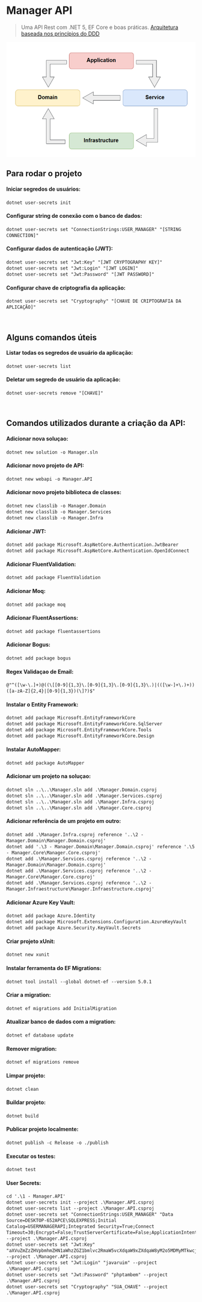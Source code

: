 # Manager API

> Uma API Rest com .NET 5, EF Core e boas práticas. [Arquitetura baseada nos princípios do DDD](https://alexalvess.medium.com/criando-uma-api-em-net-core-baseado-na-arquitetura-ddd-2c6a409c686)

<p align="center">
  <img src="./assets/ddd.png"/>
</p>

## Para rodar o projeto

#### Iniciar segredos de usuários:
```
dotnet user-secrets init
```

#### Configurar string de conexão com o banco de dados:
```
dotnet user-secrets set "ConnectionStrings:USER_MANAGER" "[STRING CONNECTION]"
```

#### Configurar dados de autenticação (JWT):
```
dotnet user-secrets set "Jwt:Key" "[JWT CRYPTOGRAPHY KEY]"
dotnet user-secrets set "Jwt:Login" "[JWT LOGIN]"
dotnet user-secrets set "Jwt:Password" "[JWT PASSWORD]"
```

#### Configurar chave de criptografia da aplicação:
```
dotnet user-secrets set "Cryptography" "[CHAVE DE CRIPTOGRAFIA DA APLICAÇÃO]"
```

<br>

## Alguns comandos úteis

#### Listar todas os segredos de usuário da aplicação:
```
dotnet user-secrets list
```

#### Deletar um segredo de usuário da aplicação:
```
dotnet user-secrets remove "[CHAVE]"
```

<br>

## Comandos utilizados durante a criação da API:

#### Adicionar nova soluçao:
```
dotnet new solution -o Manager.sln
```

#### Adicionar novo projeto de API:
```
dotnet new webapi -o Manager.API
```

#### Adicionar novo projeto biblioteca de classes:
```
dotnet new classlib -o Manager.Domain
dotnet new classlib -o Manager.Services
dotnet new classlib -o Manager.Infra
```

#### Adicionar JWT:
```
dotnet add package Microsoft.AspNetCore.Authentication.JwtBearer
dotnet add package Microsoft.AspNetCore.Authentication.OpenIdConnect
```

#### Adicionar FluentValidation:
```
dotnet add package FluentValidation
```

#### Adicionar Moq:
```
dotnet add package moq
```

#### Adicionar FluentAssertions:
```
dotnet add package fluentassertions
```

#### Adicionar Bogus:
```
dotnet add package bogus
```

#### Regex Validaçao de Email:
```
@"^([\w-\.]+)@((\[[0-9]{1,3}\.[0-9]{1,3}\.[0-9]{1,3}\.)|(([\w-]+\.)+))([a-zA-Z]{2,4}|[0-9]{1,3})(\]?)$"
```

#### Instalar o Entity Framework:
```
dotnet add package Microsoft.EntityFrameworkCore
dotnet add package Microsoft.EntityFrameworkCore.SqlServer
dotnet add package Microsoft.EntityFrameworkCore.Tools
dotnet add package Microsoft.EntityFrameworkCore.Design
```

#### Instalar AutoMapper:
```
dotnet add package AutoMapper
```

#### Adicionar um projeto na soluçao:
```
dotnet sln ..\..\Manager.sln add .\Manager.Domain.csproj
dotnet sln ..\..\Manager.sln add .\Manager.Services.csproj
dotnet sln ..\..\Manager.sln add .\Manager.Infra.csproj
dotnet sln ..\..\Manager.sln add .\Manager.Core.csproj
```

#### Adicionar referência de um projeto em outro:
```
dotnet add .\Manager.Infra.csproj reference '..\2 - Manager.Domain\Manager.Domain.csproj'
dotnet add '.\3 - Manager.Domain\Manager.Domain.csproj' reference '.\5 - Manager.Core\Manager.Core.csproj'
dotnet add .\Manager.Services.csproj reference '..\2 - Manager.Domain\Manager.Domain.csproj'
dotnet add .\Manager.Services.csproj reference '..\2 - Manager.Core\Manager.Core.csproj'
dotnet add .\Manager.Services.csproj reference '..\2 - Manager.Infraestructure\Manager.Infraestructure.csproj'
```

#### Adicionar Azure Key Vault:
```
dotnet add package Azure.Identity
dotnet add package Microsoft.Extensions.Configuration.AzureKeyVault
dotnet add package Azure.Security.KeyVault.Secrets
```

#### Criar projeto xUnit:
```
dotnet new xunit
```

#### Instalar ferramenta do EF Migrations:
```
dotnet tool install --global dotnet-ef --version 5.0.1
```

#### Criar a migration:
```
dotnet ef migrations add InitialMigration
```

#### Atualizar banco de dados com a migration:
```
dotnet ef database update
```

#### Remover migration:
```
dotnet ef migrations remove
```

#### Limpar projeto:
```
dotnet clean
```

#### Buildar projeto:
```
dotnet build
```

#### Publicar projeto localmente:
```
dotnet publish -c Release -o ./publish
```

#### Executar os testes:
```
dotnet test
```

#### User Secrets:
```
cd '.\1 - Manager.API' 
dotnet user-secrets init --project .\Manager.API.csproj
dotnet user-secrets list --project .\Manager.API.csproj
dotnet user-secrets set "ConnectionStrings:USER_MANAGER" "Data Source=DESKTOP-652APCE\SQLEXPRESS;Initial Catalog=USERMANAGERAPI;Integrated Security=True;Connect Timeout=30;Encrypt=False;TrustServerCertificate=False;ApplicationIntent=ReadWrite;MultiSubnetFailover=False" --project .\Manager.API.csproj
dotnet user-secrets set "Jwt:Key" "aXVuZmZzZHVpbmhmZHN1aWhzZGZ1bmlvc2RmaW5vcXdqaW9xZXdqaW8yM2o5MDMyMTkwcjIzNHIyMw==" --project .\Manager.API.csproj
dotnet user-secrets set "Jwt:Login" "javaruim" --project .\Manager.API.csproj
dotnet user-secrets set "Jwt:Password" "phptambem" --project .\Manager.API.csproj
dotnet user-secrets set "Cryptography" "SUA_CHAVE" --project .\Manager.API.csproj
```
